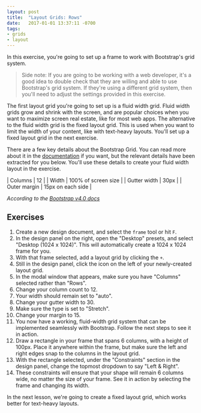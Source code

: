 ```yaml
---
layout: post
title:  "Layout Grids: Rows"
date:   2017-01-01 13:37:11 -0700
tags:
- grids
- layout
---
```

In this exercise, you're going to set up a frame to work with Bootstrap's grid system.

> Side note: If you are going to be working with a web developer, it's a good idea to double check that they are willing and able to use Bootstrap's grid system. If they're using a different grid system, then you'll need to adjust the settings provided in this exercise.

The first layout grid you're going to set up is a fluid width grid. Fluid width grids grow and shrink with the screen, and are popular choices when you want to maximize screen real estate, like for most web apps. The alternative to the fluid width grid is the fixed layout grid. This is used when you want to limit the width of your content, like with text-heavy layouts. You'll set up a fixed layout grid in the next exercise.

There are a few key details about the Bootstrap Grid. You can read more about it in the [documentation](https://getbootstrap.com/docs/4.0/layout/grid/) if you want, but the relevant details have been extracted for you below. You'll use these details to create your fluid width layout in the exercise.

| Columns        | 12                   |
| Width          | 100% of screen size  |
| Gutter width   | 30px                 |
| Outer margin   | 15px on each side    |

_According to the [Bootstrap v4.0 docs](https://getbootstrap.com/docs/4.0/layout/grid/)_

<!--more-->
## Exercises

1. Create a new design document, and select the `frame` tool or hit `F`.
2. In the design panel on the right, open the "Desktop" presets, and select "Desktop (1024 x 1024)". This will automatically create a 1024 x 1024 frame for you.
3. With that frame selected, add a layout grid by clicking the `+`.
4. Still in the design panel, click the icon on the left of your newly-created layout grid.
5. In the modal window that appears, make sure you have "Columns" selected rather than "Rows".
6. Change your column count to 12.
7. Your width should remain set to "auto".
8. Change your gutter width to 30.
9. Make sure the type is set to "Stretch".
10. Change your margin to 15.
11. You now have a working, fluid-width grid system that can be implemented seamlessly with Bootstrap. Follow the next steps to see it in action.
12. Draw a rectangle in your frame that spans 6 columns, with a height of 100px. Place it anywhere within the frame, but make sure the left and right edges snap to the columns in the layout grid.
13. With the rectangle selected, under the "Constraints" section in the design panel, change the topmost dropdown to say "Left & Right".
14. These constraints will ensure that your shape will remain 6 columns wide, no matter the size of your frame. See it in action by selecting the frame and changing its width.

In the next lesson, we're going to create a fixed layout grid, which works better for text-heavy layouts.
